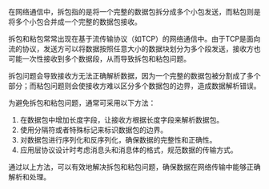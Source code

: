 在网络通信中，拆包指的是将一个完整的数据包拆分成多个小包发送，而粘包则是将多个小包合并成一个完整的数据包接收。

拆包和粘包常常出现在基于流传输协议（如TCP）的网络通信中。由于TCP是面向流的协议，发送方可以将数据按照任意大小的数据块划分为多个段发送，接收方也可能一次性接收到多个数据段，从而导致拆包和粘包问题。

拆包问题会导致接收方无法正确解析数据，因为一个完整的数据包被分割成了多个部分；而粘包问题则会使接收方难以区分多个数据包的边界，造成数据解析错误。

为避免拆包和粘包问题，通常可采用以下方法：

1. 在数据包中增加长度字段，让接收方根据长度字段来解析数据包。
2. 使用分隔符或者特殊标记来标识数据包的边界。
3. 对数据包进行序列化和反序列化，确保数据的完整性和正确性。
4. 应用层协议设计时考虑消息头和消息体的格式，规范数据的传输方式。

通过以上方法，可以有效地解决拆包和粘包问题，确保数据在网络传输中能够正确解析和处理。